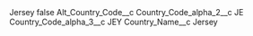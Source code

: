 <?xml version="1.0" encoding="UTF-8"?>
<CustomMetadata xmlns="http://soap.sforce.com/2006/04/metadata" xmlns:xsi="http://www.w3.org/2001/XMLSchema-instance" xmlns:xsd="http://www.w3.org/2001/XMLSchema">
    <label>Jersey</label>
    <protected>false</protected>
    <values>
        <field>Alt_Country_Code__c</field>
        <value xsi:nil="true"/>
    </values>
    <values>
        <field>Country_Code_alpha_2__c</field>
        <value xsi:type="xsd:string">JE</value>
    </values>
    <values>
        <field>Country_Code_alpha_3__c</field>
        <value xsi:type="xsd:string">JEY</value>
    </values>
    <values>
        <field>Country_Name__c</field>
        <value xsi:type="xsd:string">Jersey</value>
    </values>
</CustomMetadata>
